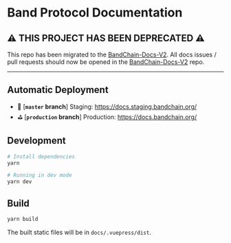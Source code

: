 # Band Protocol Documentation

## ⚠️ THIS PROJECT HAS BEEN DEPRECATED ⚠️

This repo has been migrated to the [BandChain-Docs-V2](https://github.com/bandprotocol/bandchain-docs-v2). All docs issues / pull requests should now be opened in the [BandChain-Docs-V2](https://github.com/bandprotocol/bandchain-docs-v2) repo.

---

## Automatic Deployment

- 🧪 [**`master` branch**] Staging: https://docs.staging.bandchain.org/
- ⛳️ [**`production` branch**] Production: https://docs.bandchain.org/

## Development

```bash
# Install dependencies
yarn

# Running in dev mode
yarn dev
```

## Build

```bash
yarn build
```

The built static files will be in `docs/.vuepress/dist`.
